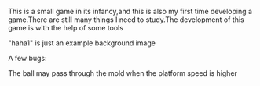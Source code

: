 This is a small game in its infancy,and this is also my first time developing a game.There are still many things I need to study.The development of this game is with the help of some tools



"haha1" is just an example background image



A few bugs:

The ball may pass through the mold when the platform speed is higher
